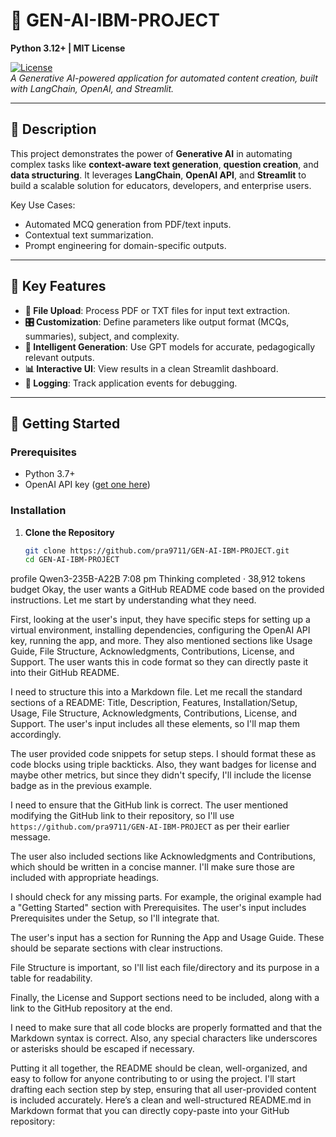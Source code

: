 # 🧠 GEN-AI-IBM-PROJECT  
**Python 3.12+ | MIT License**  

[![License](https://img.shields.io/badge/license-MIT-blue )](https://github.com/pra9711/GEN-AI-IBM-PROJECT/blob/main/LICENSE )  
*A Generative AI-powered application for automated content creation, built with LangChain, OpenAI, and Streamlit.*  

---

## 📝 **Description**  
This project demonstrates the power of **Generative AI** in automating complex tasks like **context-aware text generation**, **question creation**, and **data structuring**. It leverages **LangChain**, **OpenAI API**, and **Streamlit** to build a scalable solution for educators, developers, and enterprise users.  

Key Use Cases:  
- Automated MCQ generation from PDF/text inputs.  
- Contextual text summarization.  
- Prompt engineering for domain-specific outputs.  

---

## 🎯 **Key Features**  
- **📂 File Upload**: Process PDF or TXT files for input text extraction.  
- **🎛️ Customization**: Define parameters like output format (MCQs, summaries), subject, and complexity.  
- **🧠 Intelligent Generation**: Use GPT models for accurate, pedagogically relevant outputs.  
- **📊 Interactive UI**: View results in a clean Streamlit dashboard.  
- **📝 Logging**: Track application events for debugging.  

---

## 🚀 **Getting Started**  

### **Prerequisites**  
- Python 3.7+  
- OpenAI API key ([get one here](https://platform.openai.com/ ))  

### **Installation**  
1. **Clone the Repository**  
   ```bash
   git clone https://github.com/pra9711/GEN-AI-IBM-PROJECT.git 
   cd GEN-AI-IBM-PROJECT

profile
Qwen3-235B-A22B
7:08 pm
Thinking completed
·
38,912 tokens budget
Okay, the user wants a GitHub README code based on the provided instructions. Let me start by understanding what they need.

First, looking at the user's input, they have specific steps for setting up a virtual environment, installing dependencies, configuring the OpenAI API key, running the app, and more. They also mentioned sections like Usage Guide, File Structure, Acknowledgments, Contributions, License, and Support. The user wants this in code format so they can directly paste it into their GitHub README.

I need to structure this into a Markdown file. Let me recall the standard sections of a README: Title, Description, Features, Installation/Setup, Usage, File Structure, Acknowledgments, Contributions, License, and Support. The user's input includes all these elements, so I'll map them accordingly.

The user provided code snippets for setup steps. I should format these as code blocks using triple backticks. Also, they want badges for license and maybe other metrics, but since they didn't specify, I'll include the license badge as in the previous example.

I need to ensure that the GitHub link is correct. The user mentioned modifying the GitHub link to their repository, so I'll use `https://github.com/pra9711/GEN-AI-IBM-PROJECT` as per their earlier message.

The user also included sections like Acknowledgments and Contributions, which should be written in a concise manner. I'll make sure those are included with appropriate headings.

I should check for any missing parts. For example, the original example had a "Getting Started" section with Prerequisites. The user's input includes Prerequisites under the Setup, so I'll integrate that.

The user's input has a section for Running the App and Usage Guide. These should be separate sections with clear instructions.

File Structure is important, so I'll list each file/directory and its purpose in a table for readability.

Finally, the License and Support sections need to be included, along with a link to the GitHub repository at the end.

I need to make sure that all code blocks are properly formatted and that the Markdown syntax is correct. Also, any special characters like underscores or asterisks should be escaped if necessary.

Putting it all together, the README should be clean, well-organized, and easy to follow for anyone contributing to or using the project. I'll start drafting each section step by step, ensuring that all user-provided content is included accurately.
Here’s a clean and well-structured README.md in Markdown format that you can directly copy-paste into your GitHub repository:


